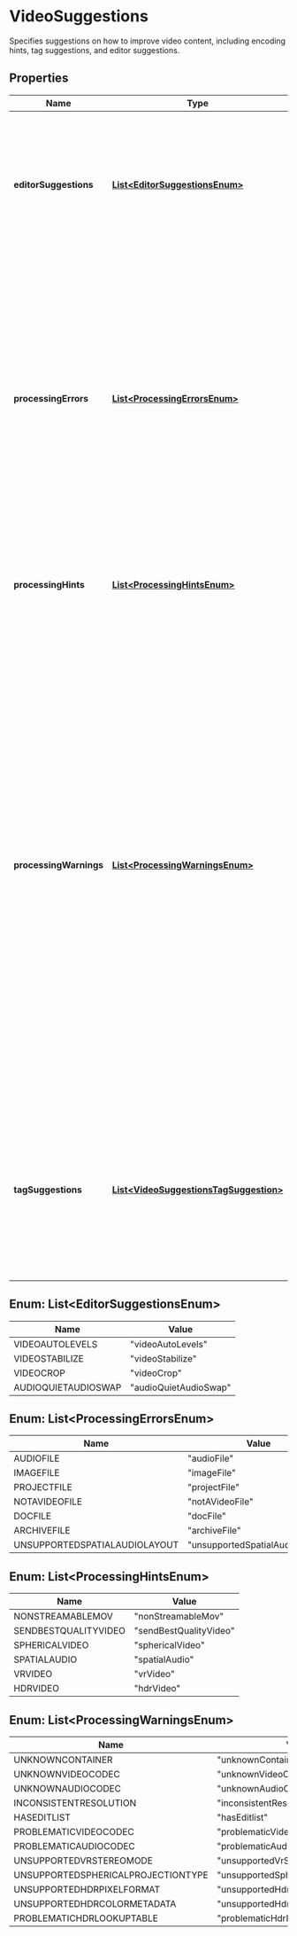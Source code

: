

# VideoSuggestions

Specifies suggestions on how to improve video content, including encoding hints, tag suggestions, and editor suggestions.

## Properties

Name | Type | Description | Notes
------------ | ------------- | ------------- | -------------
**editorSuggestions** | [**List&lt;EditorSuggestionsEnum&gt;**](#List&lt;EditorSuggestionsEnum&gt;) | A list of video editing operations that might improve the video quality or playback experience of the uploaded video. |  [optional]
**processingErrors** | [**List&lt;ProcessingErrorsEnum&gt;**](#List&lt;ProcessingErrorsEnum&gt;) | A list of errors that will prevent YouTube from successfully processing the uploaded video video. These errors indicate that, regardless of the video&#39;s current processing status, eventually, that status will almost certainly be failed. |  [optional]
**processingHints** | [**List&lt;ProcessingHintsEnum&gt;**](#List&lt;ProcessingHintsEnum&gt;) | A list of suggestions that may improve YouTube&#39;s ability to process the video. |  [optional]
**processingWarnings** | [**List&lt;ProcessingWarningsEnum&gt;**](#List&lt;ProcessingWarningsEnum&gt;) | A list of reasons why YouTube may have difficulty transcoding the uploaded video or that might result in an erroneous transcoding. These warnings are generated before YouTube actually processes the uploaded video file. In addition, they identify issues that are unlikely to cause the video processing to fail but that might cause problems such as sync issues, video artifacts, or a missing audio track. |  [optional]
**tagSuggestions** | [**List&lt;VideoSuggestionsTagSuggestion&gt;**](VideoSuggestionsTagSuggestion.md) | A list of keyword tags that could be added to the video&#39;s metadata to increase the likelihood that users will locate your video when searching or browsing on YouTube. |  [optional]



## Enum: List&lt;EditorSuggestionsEnum&gt;

Name | Value
---- | -----
VIDEOAUTOLEVELS | &quot;videoAutoLevels&quot;
VIDEOSTABILIZE | &quot;videoStabilize&quot;
VIDEOCROP | &quot;videoCrop&quot;
AUDIOQUIETAUDIOSWAP | &quot;audioQuietAudioSwap&quot;



## Enum: List&lt;ProcessingErrorsEnum&gt;

Name | Value
---- | -----
AUDIOFILE | &quot;audioFile&quot;
IMAGEFILE | &quot;imageFile&quot;
PROJECTFILE | &quot;projectFile&quot;
NOTAVIDEOFILE | &quot;notAVideoFile&quot;
DOCFILE | &quot;docFile&quot;
ARCHIVEFILE | &quot;archiveFile&quot;
UNSUPPORTEDSPATIALAUDIOLAYOUT | &quot;unsupportedSpatialAudioLayout&quot;



## Enum: List&lt;ProcessingHintsEnum&gt;

Name | Value
---- | -----
NONSTREAMABLEMOV | &quot;nonStreamableMov&quot;
SENDBESTQUALITYVIDEO | &quot;sendBestQualityVideo&quot;
SPHERICALVIDEO | &quot;sphericalVideo&quot;
SPATIALAUDIO | &quot;spatialAudio&quot;
VRVIDEO | &quot;vrVideo&quot;
HDRVIDEO | &quot;hdrVideo&quot;



## Enum: List&lt;ProcessingWarningsEnum&gt;

Name | Value
---- | -----
UNKNOWNCONTAINER | &quot;unknownContainer&quot;
UNKNOWNVIDEOCODEC | &quot;unknownVideoCodec&quot;
UNKNOWNAUDIOCODEC | &quot;unknownAudioCodec&quot;
INCONSISTENTRESOLUTION | &quot;inconsistentResolution&quot;
HASEDITLIST | &quot;hasEditlist&quot;
PROBLEMATICVIDEOCODEC | &quot;problematicVideoCodec&quot;
PROBLEMATICAUDIOCODEC | &quot;problematicAudioCodec&quot;
UNSUPPORTEDVRSTEREOMODE | &quot;unsupportedVrStereoMode&quot;
UNSUPPORTEDSPHERICALPROJECTIONTYPE | &quot;unsupportedSphericalProjectionType&quot;
UNSUPPORTEDHDRPIXELFORMAT | &quot;unsupportedHdrPixelFormat&quot;
UNSUPPORTEDHDRCOLORMETADATA | &quot;unsupportedHdrColorMetadata&quot;
PROBLEMATICHDRLOOKUPTABLE | &quot;problematicHdrLookupTable&quot;



